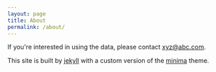 ```yaml
---
layout: page
title: About
permalink: /about/
---
```


If you're interested in using the data, please contact xyz@abc.com.

This site is built by [jekyll]( https://github.com/jekyll) with a custom version of the [minima](https://github().com/jekyll/minima) theme.
